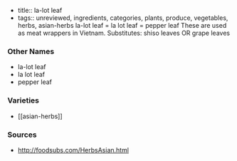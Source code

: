 - title:: la-lot leaf
- tags:: unreviewed, ingredients, categories, plants, produce, vegetables, herbs, asian-herbs
la-lot leaf = la lot leaf = pepper leaf These are used as meat wrappers in Vietnam. Substitutes: shiso leaves OR grape leaves

### Other Names

* la-lot leaf
* la lot leaf
* pepper leaf

### Varieties

* [[asian-herbs]]

### Sources
* http://foodsubs.com/HerbsAsian.html
